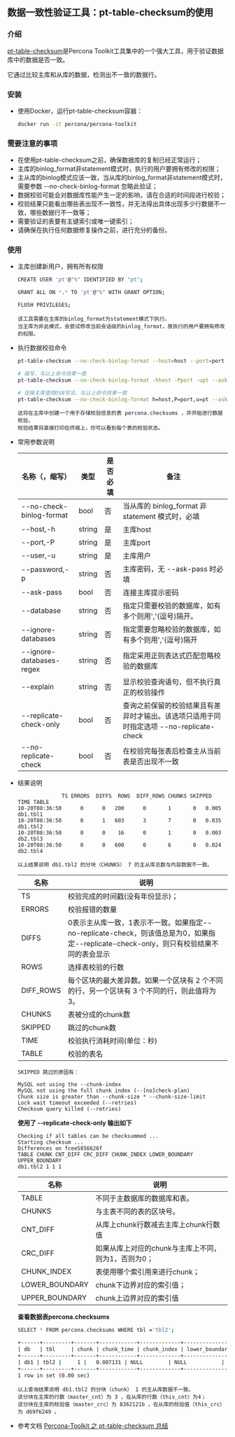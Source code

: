 ## 数据一致性验证工具：pt-table-checksum的使用

### 介绍

[pt-table-checksum](https://docs.percona.com/percona-toolkit/pt-table-checksum.html)是Percona Toolkit工具集中的一个强大工具，用于验证数据库中的数据是否一致。

它通过比较主库和从库的数据，检测出不一致的数据行。

### 安装

+ 使用Docker，运行pt-table-checksum容器：
   ```bash   
   docker run -it percona/percona-toolkit
   ```

### 需要注意的事项

- 在使用pt-table-checksum之前，确保数据库的复制已经正常运行；
- 主库的binlog_format非statement模式时，执行的用户要拥有修改的权限；
- 主从库的binlog模式应该一致，当从库的binlog_format非statement模式时，需要参数 --no-check-binlog-format 忽略此验证；
- 数据校验可能会对数据库性能产生一定的影响，请在合适的时间段进行校验；
- 校验结果只能看出哪些表出现不一致性，并无法得出具体出现多少行数据不一致，哪些数据行不一致等；
- 需要验证的表要有主键索引或唯一键索引；
- 请确保在执行任何数据修复操作之前，进行充分的备份。

### 使用

+ 主库创建新用户，拥有所有权限

  ```bash
  CREATE USER 'pt'@"%" IDENTIFIED BY "pt";
  
  GRANT ALL ON *.* TO 'pt'@"%" WITH GRANT OPTION;
  
  FLUSH PRIVILEGES;
  ```
  ```text
  该工具需要在主库的binlog_format为statement模式下执行。
  当主库为非此模式，会尝试修改当前会话级的binlog_format，故执行的用户要拥有修改的权限。
  ```

+ 执行数据校验命令
  ```bash
  pt-table-checksum --no-check-binlog-format --host=host --port=port --user=pt --ask-pass 

  # 缩写，与以上命令效果一致
  pt-table-checksum --no-check-binlog-format -hhost -Pport -upt --ask-pass 
  
  # 连接主库使用DSN写法，与以上命令效果一致
  pt-table-checksum --no-check-binlog-format h=host,P=port,u=pt --ask-pass 
  ```
  ```text
  这将在主库中创建一个用于存储校验信息的表 percona.checksums ，并开始进行数据校验，
  校验结果将直接打印在终端上，你可以看到每个表的校验状态。
  ```

+ 常用参数说明
  
  | 名称（，缩写）                  | 类型     | 是否必填 | 备注                                |
  |--------|------|-----------------------------------| ---- |
  | --no-check-binlog-format | bool   | 否    | 当从库的 binlog_format 非 statement 模式时，必填 |
  | --host,-h                  | string | 是    | 主库host                            |
  | --port,-P                   | string | 是    | 主库port                            |
  | --user,-u                   | string | 是    | 主库用户                              |
  | --password,-p               | string | 否    | 主库密码，无 --ask-pass 时必填                              |
  | --ask-pass               | bool   | 否    | 连接主库提示密码                          |
  | --database               | string   | 否    | 指定只需要校验的数据库，如有多个则用','(逗号)隔开。                          |
  | --ignore-databases       | string   | 否    | 指定需要忽略校验的数据库，如有多个则用','(逗号)隔开                          |
  | --ignore-databases-regex | string   | 否    | 指定采用正则表达式匹配忽略校验的数据库                          |
  | --explain                | string   | 否    | 显示校验查询语句，但不执行真正的校验操作                          |
  | --replicate-check-only   | bool   | 否    | 查询之前保留的校验结果且有差异时才输出。该选项只适用于同时指定选项 --no-replicate-check                         |
  | --no-replicate-check     | bool   | 否    | 在校验完每张表后检查主从当前表是否出现不一致                        |


+ 结果说明
  ```shell
                TS ERRORS  DIFFS  ROWS  DIFF_ROWS CHUNKS SKIPPED    TIME TABLE
  10-20T08:36:50      0      0   200      0       1       0   0.005 db1.tbl1
  10-20T08:36:50      0      1   603      3       7       0   0.035 db1.tbl2
  10-20T08:36:50      0      0    16      0       1       0   0.003 db2.tbl3
  10-20T08:36:50      0      0   600      0       6       0   0.024 db2.tbl4
  ```
  ```text
  以上结果说明 db1.tbl2 的分块（CHUNKS） 7 的主从库总数与内容数据不一致。
  ```  
  
  | 名称         | 说明                                                                                         |
  |--------------------------------------------------------------------------------------------| ---- |
  | TS        | 校验完成的时间戳(没有年份显示)；                                                                          |
  | ERRORS    | 校验报错的数量                                                                                    |
  | DIFFS     | 0表示主从库一致，1表示不一致。如果指定--no-replicate-check，则该值总是为0，如果指定--replicate-check-only，则只有校验结果不同的表会显示 |
  | ROWS      | 选择表校验的行数                                                                                   |
  | DIFF_ROWS | 每个区块的最大差异数。如果一个区块有 2 个不同的行，另一个区块有 3 个不同的行，则此值将为 3。                                         |
  | CHUNKS    | 表被分成的chunk数                                                                                |
  | SKIPPED   | 跳过的chunk数                                                                                  |
  | TIME      | 校验执行消耗时间(单位：秒)                                                                             |
  | TABLE     | 校验的表名                                                                                      |

  ```text
  SKIPPED 跳过的原因有：
  
  MySQL not using the --chunk-index
  MySQL not using the full chunk index (--[no]check-plan)
  Chunk size is greater than --chunk-size * --chunk-size-limit
  Lock wait timeout exceeded (--retries)
  Checksum query killed (--retries)
  ```
  
  **使用了 --replicate-check-only 输出如下**
  ```shell
  Checking if all tables can be checksummed ...
  Starting checksum ...
  Differences on fcee5856626f
  TABLE CHUNK CNT_DIFF CRC_DIFF CHUNK_INDEX LOWER_BOUNDARY UPPER_BOUNDARY
  db1.tbl2 1 1 1
  ```
  | 名称         | 说明                                                                                         |
  |--------------------------------------------------------------------------------------------| ---- |
  | TABLE        | 不同于主数据库的数据库和表。                                                                    |
  | CHUNKS    | 与主表不同的表的区块号。                                                                          |
  | CNT_DIFF    | 从库上chunk行数减去主库上chunk行数值                                                                              |
  | CRC_DIFF     | 如果从库上对应的chunk与主库上不同，则为1，否则为0； |
  | CHUNK_INDEX      | 表使用哪个索引用来进行chunk；                                                                                  |
  | LOWER_BOUNDARY | chunk下边界对应的索引值；                                       |
  | UPPER_BOUNDARY   | chunk上边界对应的索引值                                                                                |


  **查看数据表percona.checksums**
  ```bash
  SELECT * FROM percona.checksums WHERE tbl ='tbl2';
  
  +------+---------+-------+------------+-------------+----------------+----------------+----------+----------+------------+------------+---------------------+
  | db   | tbl     | chunk | chunk_time | chunk_index | lower_boundary | upper_boundary | this_crc | this_cnt | master_crc | master_cnt | ts                  |
  +------+---------+-------+------------+-------------+----------------+----------------+----------+----------+------------+------------+---------------------+
  | db1 | tbl2 |     1 |   0.007131 | NULL        | NULL           | NULL           | d69f6249 |        4 | 8362121b   |          3 | 2023-10-20 10:23:37 |
  +------+---------+-------+------------+-------------+----------------+----------------+----------+----------+------------+------------+---------------------+
  1 row in set (0.00 sec)  
  ```
  ```text
  以上查询结果说明 db1.tbl2 的分块（chunk） 1 的主从库数据不一致。
  该分块在主库的行数（master_cnt）为 3 ，在从库的行数（this_cnt）为4；
  该分块在主库的校验值（master_crc）为 8362121b ，在从库的校验值（this_crc）为 d69f6249 。
  ```

+ 参考文档
  [Percona-Toolkit 之 pt-table-checksum 总结](https://www.cnblogs.com/dbabd/p/10653408.html)
  

  






